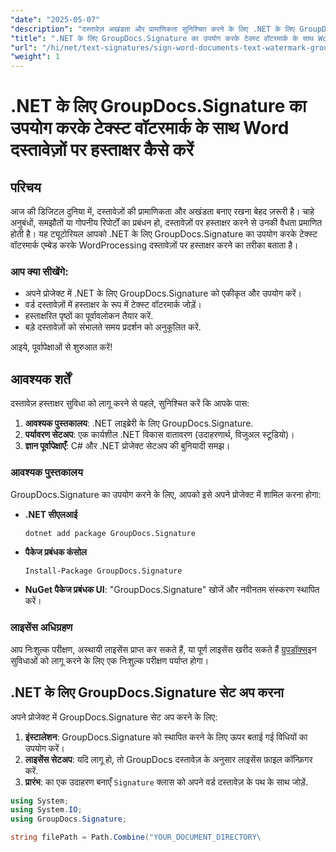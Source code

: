 ```yaml
---
"date": "2025-05-07"
"description": "दस्तावेज़ अखंडता और प्रामाणिकता सुनिश्चित करने के लिए .NET के लिए GroupDocs.Signature का उपयोग करके टेक्स्ट वॉटरमार्क के साथ Word दस्तावेज़ों पर हस्ताक्षर करना सीखें।"
"title": ".NET के लिए GroupDocs.Signature का उपयोग करके टेक्स्ट वॉटरमार्क के साथ Word दस्तावेज़ों पर हस्ताक्षर कैसे करें"
"url": "/hi/net/text-signatures/sign-word-documents-text-watermark-groupdocs-dotnet/"
"weight": 1
---
```


# .NET के लिए GroupDocs.Signature का उपयोग करके टेक्स्ट वॉटरमार्क के साथ Word दस्तावेज़ों पर हस्ताक्षर कैसे करें

## परिचय
आज की डिजिटल दुनिया में, दस्तावेज़ों की प्रामाणिकता और अखंडता बनाए रखना बेहद ज़रूरी है। चाहे अनुबंधों, समझौतों या गोपनीय रिपोर्टों का प्रबंधन हो, दस्तावेज़ों पर हस्ताक्षर करने से उनकी वैधता प्रमाणित होती है। यह ट्यूटोरियल आपको .NET के लिए GroupDocs.Signature का उपयोग करके टेक्स्ट वॉटरमार्क एम्बेड करके WordProcessing दस्तावेज़ों पर हस्ताक्षर करने का तरीका बताता है।

### आप क्या सीखेंगे:
- अपने प्रोजेक्ट में .NET के लिए GroupDocs.Signature को एकीकृत और उपयोग करें।
- वर्ड दस्तावेज़ों में हस्ताक्षर के रूप में टेक्स्ट वॉटरमार्क जोड़ें।
- हस्ताक्षरित पृष्ठों का पूर्वावलोकन तैयार करें.
- बड़े दस्तावेज़ों को संभालते समय प्रदर्शन को अनुकूलित करें.

आइये, पूर्वापेक्षाओं से शुरुआत करें!

## आवश्यक शर्तें
दस्तावेज़ हस्ताक्षर सुविधा को लागू करने से पहले, सुनिश्चित करें कि आपके पास:
1. **आवश्यक पुस्तकालय**: .NET लाइब्रेरी के लिए GroupDocs.Signature.
2. **पर्यावरण सेटअप**: एक कार्यशील .NET विकास वातावरण (उदाहरणार्थ, विजुअल स्टूडियो)।
3. **ज्ञान पूर्वापेक्षाएँ**: C# और .NET प्रोजेक्ट सेटअप की बुनियादी समझ।

### आवश्यक पुस्तकालय
GroupDocs.Signature का उपयोग करने के लिए, आपको इसे अपने प्रोजेक्ट में शामिल करना होगा:
- **.NET सीएलआई**
  ```bash
  dotnet add package GroupDocs.Signature
  ```
- **पैकेज प्रबंधक कंसोल**
  ```
  Install-Package GroupDocs.Signature
  ```

- **NuGet पैकेज प्रबंधक UI**: "GroupDocs.Signature" खोजें और नवीनतम संस्करण स्थापित करें।

### लाइसेंस अधिग्रहण
आप निःशुल्क परीक्षण, अस्थायी लाइसेंस प्राप्त कर सकते हैं, या पूर्ण लाइसेंस खरीद सकते हैं [ग्रुपडॉक्स](https://purchase.groupdocs.com/buy)इन सुविधाओं को लागू करने के लिए एक निःशुल्क परीक्षण पर्याप्त होगा।

## .NET के लिए GroupDocs.Signature सेट अप करना
अपने प्रोजेक्ट में GroupDocs.Signature सेट अप करने के लिए:
1. **इंस्टालेशन**: GroupDocs.Signature को स्थापित करने के लिए ऊपर बताई गई विधियों का उपयोग करें।
2. **लाइसेंस सेटअप**: यदि लागू हो, तो GroupDocs दस्तावेज़ के अनुसार लाइसेंस फ़ाइल कॉन्फ़िगर करें.
3. **प्रारंभ**: का एक उदाहरण बनाएँ `Signature` क्लास को अपने वर्ड दस्तावेज़ के पथ के साथ जोड़ें.

```csharp
using System;
using System.IO;
using GroupDocs.Signature;

string filePath = Path.Combine("YOUR_DOCUMENT_DIRECTORY\